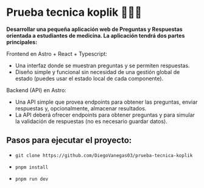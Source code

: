 # Prueba tecnica koplik 🧑🏽‍💻

**Desarrollar una pequeña aplicación web de Preguntas y Respuestas orientada a
estudiantes de medicina. La aplicación tendrá dos partes principales:**

Frontend en Astro + React + Typescript:

- Una interfaz donde se muestran preguntas y se permiten respuestas.
- Diseño simple y funcional sin necesidad de una gestión global de estado (puedes usar el estado local de cada componente).

Backend (API) en Astro:

- Una API simple que provea endpoints para obtener las preguntas, enviar respuestas y, opcionalmente, almacenar resultados.
- La API deberá ofrecer endpoints para obtener preguntas y para simular la validación de respuestas (no es necesario guardar datos).

## Pasos para ejecutar el proyecto:

- `git clone https://github.com/DiegoVanegas03/prueba-tecnica-koplik`

- `pnpm install`

- `pnpm run dev`
